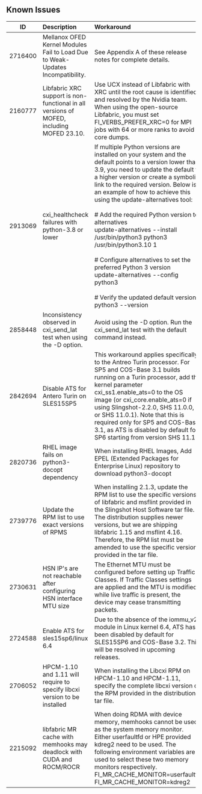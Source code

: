 
## Known Issues
|ID|Description|Workaround|
|:--:|:---------|:---------|
|2716400|Mellanox OFED Kernel Modules Fail to Load Due to Weak-Updates Incompatibility.|See Appendix A of these release notes for complete details.|
|2160777|Libfabric XRC support is non-functional in all versions of MOFED, including MOFED 23.10.|Use UCX instead of Libfabric with XRC until the root cause is identified and resolved by the Nvidia team. <br>  When using the open-source Libfabric, you must set FI\_VERBS\_PREFER\_XRC=0 for MPI jobs with 64 or more ranks to avoid core dumps.|
|2913069|cxi\_healthcheck failures with python-3.8 or lower|If multiple Python versions are installed on your system and the default points to a version lower than 3.9, you need to update the default to a higher version or create a symbolic link to the required version. Below is an example of how to achieve this using the update-alternatives tool:<br>  <br>  # Add the required Python version to alternatives<br>  update-alternatives --install /usr/bin/python3 python3 /usr/bin/python3.10 1<br>  <br>  # Configure alternatives to set the preferred Python 3 version<br>  update-alternatives --config python3<br>  <br>  # Verify the updated default version<br>  python3 --version|
|2858448|Inconsistency observed in cxi\_send\_lat test when using the -D option.|Avoid using the -D option. Run the cxi\_send\_lat test with the default command instead.|
|2842694|Disable ATS for Antero Turin on SLES15SP5|This workaround applies specifically to the Antreo Turin processor. For SP5 and COS-Base 3.1 builds running on a Turin processor, add the kernel parameter cxi\_ss1.enable\_ats=0 to the OS image (or cxi\_core.enable\_ats=0 if using Slingshot-2.2.0, SHS 11.0.0, or SHS 11.0.1). Note that this is required only for SP5 and COS-Base 3.1, as ATS is disabled by default for SP6 starting from version SHS 11.1.0|
|2820736| RHEL image fails on python3-docopt dependency |When installing RHEL Images, Add EPEL (Extended Packages for Enterprise Linux) repository to download python3-docopt |
|2739776|Update the RPM list to use exact versions of RPMS |When installing 2.1.3, update the RPM list to use the specific versions of libfabric and msflint provided in the Slingshot Host Software tar file. The distribution supplies newer versions, but we are shipping libfabric 1.15 and msflint 4.16. Therefore, the RPM list must be amended to use the specific versions provided in the tar file.|
|2730631|HSN IP's are not reachable after configuring HSN interface MTU size|The Ethernet MTU must be configured before setting up Traffic Classes. If Traffic Classes settings are applied and the MTU is modified while live traffic is present, the device may cease transmitting packets.|
|2724588|Enable ATS for sles15sp6/linux 6.4|Due to the absence of the iommu\_v2 module in Linux kernel 6.4, ATS has been disabled by default for SLES15SP6 and COS-Base 3.2. This will be resolved in upcoming releases.|
|2706052|HPCM-1.10 and 1.11 will require to specify libcxi version to be installed |When installing the Libcxi RPM on HPCM-1.10 and HPCM-1.11, specify the complete libcxi version of the RPM provided in the distribution tar file.<br>  |
|2215092|libfabric MR cache with memhooks may deadlock with CUDA and ROCM/ROCR|When doing RDMA with device memory, memhooks cannot be used as the system memory monitor. Either userfaultfd or HPE provided kdreg2 need to be used. The following environment variables are used to select these two memory monitors respectively.<br>  FI\_MR\_CACHE\_MONITOR=userfaultfd<br>  FI\_MR\_CACHE\_MONITOR=kdreg2|
